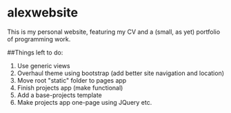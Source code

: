 # alexwebsite

This is my personal website, featuring my CV and a (small, as yet) portfolio of programming work.

##Things left to do:

1. Use generic views
2. Overhaul theme using bootstrap (add better site navigation and location)
3. Move root "static" folder to pages app
4. Finish projects app (make functional)
5. Add a base-projects template
6. Make projects app one-page using JQuery etc.
